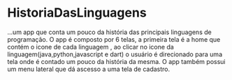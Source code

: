 # HistoriaDasLinguagens
 ...um app que conta um pouco da história das principais linguagens de programação. O app é composto por 6 telas, a primeira tela é a home que contém o icone de cada linguagem , ao clicar no icone da linguagem(java,python,javascript e dart) o usuário é direcionado para uma tela onde é contado um pouco da história da mesma. O app também possui um menu lateral que dá ascesso a uma tela de cadastro.
